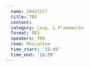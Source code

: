 ```yaml
---
  name: 20d2t2s7
  title: TBD
  content:
  category: Lang. & Frameworks
  format: REX
  speakers: TBD
  room: Mezzanine
  time_start: '15:45'
  time_end: '16:30'
---
```



